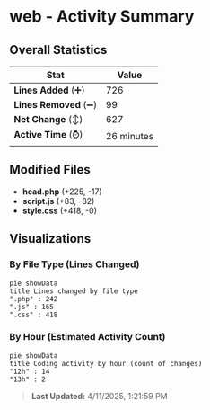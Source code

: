 # web - Activity Summary 

## Overall Statistics

| Stat                   | Value                                                             |
| ---------------------- | ----------------------------------------------------------------- |
| **Lines Added** (➕)   | 726                                          |
| **Lines Removed** (➖) | 99                                        |
| **Net Change** (↕)    | 627                |
| **Active Time** (⌚)   | 26 minutes |


## Modified Files
- **head.php** (+225, -17)
- **script.js** (+83, -82)
- **style.css** (+418, -0)

## Visualizations

### By File Type (Lines Changed)

```mermaid
pie showData
title Lines changed by file type
".php" : 242
".js" : 165
".css" : 418
```

### By Hour (Estimated Activity Count)

```mermaid
pie showData
title Coding activity by hour (count of changes)
"12h" : 14
"13h" : 2
```


> **Last Updated:** 4/11/2025, 1:21:59 PM
